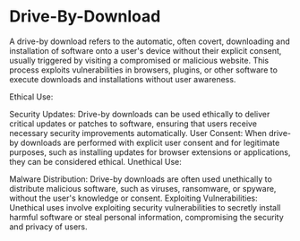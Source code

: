 # Drive-By-Download
A drive-by download refers to the automatic, often covert, downloading and installation of software onto a user's device without their explicit consent, usually triggered by visiting a compromised or malicious website. This process exploits vulnerabilities in browsers, plugins, or other software to execute downloads and installations without user awareness.

Ethical Use:

Security Updates: Drive-by downloads can be used ethically to deliver critical updates or patches to software, ensuring that users receive necessary security improvements automatically.
User Consent: When drive-by downloads are performed with explicit user consent and for legitimate purposes, such as installing updates for browser extensions or applications, they can be considered ethical.
Unethical Use:

Malware Distribution: Drive-by downloads are often used unethically to distribute malicious software, such as viruses, ransomware, or spyware, without the user's knowledge or consent.
Exploiting Vulnerabilities: Unethical uses involve exploiting security vulnerabilities to secretly install harmful software or steal personal information, compromising the security and privacy of users.
